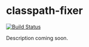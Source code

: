 # classpath-fixer
[![Build Status](https://travis-ci.com/IncPlusPlus/classpath-fixer.svg?branch=master)](https://travis-ci.com/IncPlusPlus/classpath-fixer)

Description coming soon.
